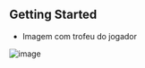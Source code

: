 ## Getting Started
- Imagem com trofeu do jogador

![image](https://user-images.githubusercontent.com/26414301/131941595-73610798-7398-4d7d-ae03-a0023fea5e4f.png)

